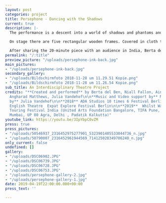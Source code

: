 ```yaml
---
layout: post
categories: project
title: Persephone - Dancing with the Shadows
current: true
description: |-
  The performance is a descent into a world of shadows and phantoms and takes the Greek myth of Persephone as its core inspiration. The narrative alludes to the cyclical nature of life-death and to the idea of resurrection, questioning what it means to embrace _death-in-life._ The audience is invited into a world where they encounter non-linear storytelling, deeply atmospheric soundscapes and striking imagery shown through the grotesque nature of the ensemble and shadow play.

  On stage there are five rectangular wooden frames. Covered in cloth they show shadowed shapes, consequently acting as a backdrop to the projected media of ink in water. They are the stage set and stage partners whilst being objects. The boxes can be moved throughout the play creating images and sceneries. The performers move with, through and in them.

  After sharing the 20-minute piece with an audience in India, Berta del Ben, Matteo Carpi,  Ainhoa Hevia Uria, Niall Fallon, Angharad Matthews and Julia Vandehof are currently devising a full-length version of the Performance. The Premiere will be in Spring 2020.
permalink: "/:title"
preview_picture: "/uploads/persephone-ink-back.jpg"
main_pictures:
- "/uploads/persephone-ink-back.jpg"
secondary_gallery:
- "/uploads/Bildschirmfoto 2018-11-28 um 11.29.51 Kopie.png"
- "/uploads/Bildschirmfoto 2018-11-28 um 11.26.54 Kopie.png"
sub_title: An Interdisciplinary Theatre Project
credits: "**Created and performed** by Berta del Ben, Niall Fallon, Ainhoa Hevia Uria,
  Angharad Matthews, Julia Vandehof\n\n**Music and Video support by** Matteo Carpi\n\n**Directed
  by** Julia Vandehof\n\n**2018** ADA Studios 10 times 6 Festival Berlin \n\n**2018**
  English Theatre  Expat Explore Festival Berlin\n\n**2019**  Whilst Walking Theatre
  Touring Festival India (United Arts Foundation Bangalore, TIFA Pune,  Castiko Space
  Mumbai, UP 80 Agra, Delhi , Padatik Kalkutta)"
youtube_link: https://youtu.be/3IpYbpC0vZM
press: true
press_pictures:
- "/uploads/50546937_2316452975277901_5323901405533044736_n.jpg"
- "/uploads/50790007_2316452961944569_714125028349706240_n.jpg"
only_current: false
undefined: []
gallery:
- "/uploads/DSC06902.JPG"
- "/uploads/DSC06739.JPG"
- "/uploads/DSC06728.JPG"
- "/uploads/DSC06753.JPG"
- "/uploads/persephone-gallery-2.jpg"
- "/uploads/persephone-gallery-1.jpg"
date: 2019-04-19T22:00:00.000+00:00
press_text: ''

---
```

